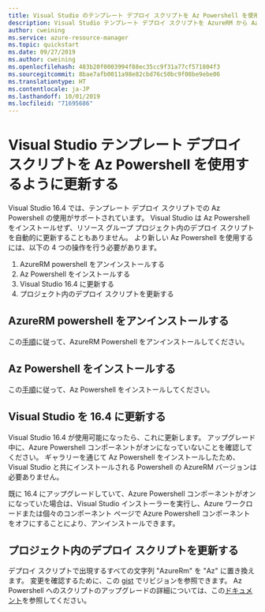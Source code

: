 ```yaml
---
title: Visual Studio のテンプレート デプロイ スクリプトを Az Powershell を使用するように更新する
description: Visual Studio テンプレート デプロイ スクリプトを AzureRM から Az Powershell に更新する
author: cweining
ms.service: azure-resource-manager
ms.topic: quickstart
ms.date: 09/27/2019
ms.author: cweining
ms.openlocfilehash: 483b20f0003994f88ec35cc9f31a77cf571804f3
ms.sourcegitcommit: 8bae7afb0011a98e82cbd76c50bc9f08be9ebe06
ms.translationtype: HT
ms.contentlocale: ja-JP
ms.lasthandoff: 10/01/2019
ms.locfileid: "71695686"
---
```

# <a name="updating-the-visual-studio-template-deployment-script-to-use-az-powershell"></a>Visual Studio テンプレート デプロイ スクリプトを Az Powershell を使用するように更新する

Visual Studio 16.4 では、テンプレート デプロイ スクリプトでの Az Powershell の使用がサポートされています。 Visual Studio は Az Powershell をインストールせず、リソース グループ プロジェクト内のデプロイ スクリプトを自動的に更新することもありません。 より新しい Az Powershell を使用するには、以下の 4 つの操作を行う必要があります。
1. AzureRM powershell をアンインストールする
1. Az Powershell をインストールする
1. Visual Studio 16.4 に更新する
1. プロジェクト内のデプロイ スクリプトを更新する

## <a name="uninstall-azurerm-powershell"></a>AzureRM powershell をアンインストールする
この[手順](https://docs.microsoft.com/powershell/azure/uninstall-az-ps?view=azps-2.7.0#uninstall-the-azurerm-module)に従って、AzureRM Powershell をアンインストールしてください。

## <a name="install-az-powershell"></a>Az Powershell をインストールする
この[手順](https://docs.microsoft.com/powershell/azure/install-az-ps?view=azps-2.7.0)に従って、Az Powershell をインストールしてください。

## <a name="update-visual-studio-to-164"></a>Visual Studio を 16.4 に更新する
Visual Studio 16.4 が使用可能になったら、これに更新します。 アップグレード中に、Azure Powershell コンポーネントがオンになっていないことを確認してください。 ギャラリーを通じて Az Powershell をインストールしたため、Visual Studio と共にインストールされる Powershell の AzureRM バージョンは必要ありません。

既に 16.4 にアップグレードしていて、Azure Powershell コンポーネントがオンになっていた場合は、Visual Studio インストーラーを実行し、Azure ワークロードまたは個々のコンポーネント ページで Azure Powershell コンポーネントをオフにすることにより、アンインストールできます。

## <a name="update-the-deployment-script-in-your-project"></a>プロジェクト内のデプロイ スクリプトを更新する
デプロイ スクリプトで出現するすべての文字列 "AzureRm" を "Az" に置き換えます。 変更を確認するために、この [gist](https://gist.github.com/cweining/d2da2479418ea403499c4306dcf4f619) でリビジョンを参照できます。 Az Powershell へのスクリプトのアップグレードの詳細については、この[ドキュメント](https://docs.microsoft.com/powershell/azure/migrate-from-azurerm-to-az?view=azps-2.5.0)を参照してください。


